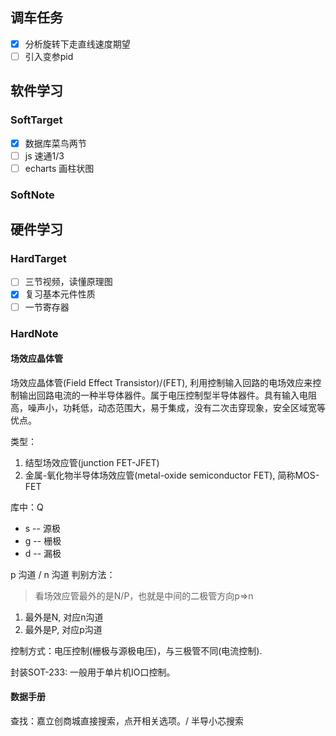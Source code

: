 ## 调车任务

- [x] 分析旋转下走直线速度期望
- [ ] 引入变参pid

## 软件学习

### SoftTarget

- [x] 数据库菜鸟两节
- [ ] js 速通1/3
- [ ] echarts 画柱状图

### SoftNote


## 硬件学习

### HardTarget

- [ ] 三节视频，读懂原理图
- [x] 复习基本元件性质
- [ ] 一节寄存器

### HardNote

#### 场效应晶体管

场效应晶体管(Field Effect Transistor)/(FET), 利用控制输入回路的电场效应来控制输出回路电流的一种半导体器件。属于电压控制型半导体器件。具有输入电阻高，噪声小，功耗低，动态范围大，易于集成，没有二次击穿现象，安全区域宽等优点。

类型：
1. 结型场效应管(junction FET-JFET)
2. 金属-氧化物半导体场效应管(metal-oxide semiconductor FET), 简称MOS-FET

库中：Q

* s -- 源极
* g -- 栅极
* d -- 漏极

p 沟道 / n 沟道 判别方法：
> 看场效应管最外的是N/P，也就是中间的二极管方向p=>n
1. 最外是N, 对应n沟道
2. 最外是P, 对应p沟道

控制方式：电压控制(栅极与源极电压)，与三极管不同(电流控制). 

封装SOT-233: 一般用于单片机IO口控制。

#### 数据手册

查找：嘉立创商城直接搜索，点开相关选项。/ 半导小芯搜索

